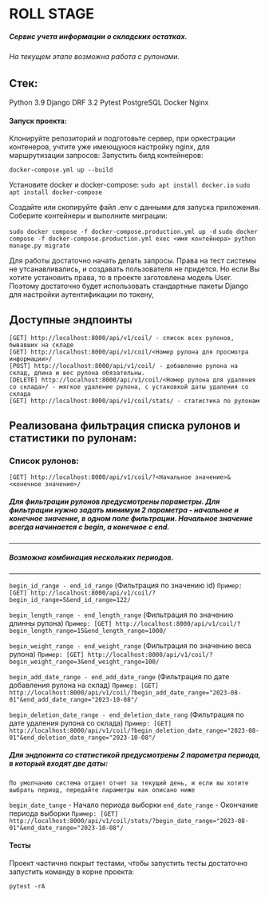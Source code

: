 # ROLL STAGE
##### Сервис учета информации о складских остатках.
###### На текущем этапе возможна работа с рулонами.

## Стек:

Python 3.9
Django DRF 3.2
Pytest
PostgreSQL
Docker
Nginx


#### Запуск проекта:
Клонируйте репозиторий и подготовьте сервер, при оркестрации контенеров, учтите уже имеющуюся настройку nginx, для маршрутизации запросов:
Запустить билд контейнеров:
```
docker-compose.yml up --build
```

Установите docker и docker-compose:
```sudo apt install docker.io```
```sudo apt install docker-compose```

Создайте или скопируйте файл .env с данными для запуска приложения.
Соберите контейнеры и выполните миграции:

```sudo docker compose -f docker-compose.production.yml up -d```
```sudo docker compose -f docker-compose.production.yml exec <имя контейнера> python manage.py migrate```

Для работы достаточно начать делать запросы. Права на тест системы не утсанавливались, и создавать пользователя не придется. Но если Вы хотите установить права, то в проекте заготовлена модель User. Поэтому достаточно будет использовать стандартные пакеты Django для настройки аутентификации по токену,



## Доступные эндпоинты

```
[GET] http://localhost:8000/api/v1/coil/ - список всех рулонов, бывавших на складе
[GET] http://localhost:8000/api/v1/coil/<Номер рулона для просмотра информации>/
[POST] http://localhost:8000/api/v1/coil/ - добавление рулона на склад, длина и вес рулона обязательны.
[DELETE] http://localhost:8000/api/v1/coil/<Номер рулона для удаления со склада>/ - мягкое удаление рулона, с установкой даты удаления со склада
[GET] http://localhost:8000/api/v1/coil/stats/ - статистика по рулонам
```
## Реализована фильтрация списка рулонов и статистики по рулонам:
### Список рулонов:
```
[GET] http://localhost:8000/api/v1/coil/?<Начальное значение>&<конечное значение>/
```
##### Для фильтрации рулонов предусмотрены параметры. Для фильтрации нужно задать минимум 2 параметра - начальное и конечное значение, в одном поле фильтрации. Начальное значение всегда начинается с begin, а конечное с end. ###
_______________________________________________________________________________________________________
##### Возможна комбинация нескольких периодов.
_______________________________________________________________________________________________________
```begin_id_range - end_id_range``` (Фильтрация по значению id)
```Пример: [GET] http://localhost:8000/api/v1/coil/?begin_id_range=5&end_id_range=122/```

```begin_length_range - end_length_range``` (Фильтрация по значению длинны рулона)
```Пример: [GET] http://localhost:8000/api/v1/coil/?begin_length_range=15&end_length_range=1000/```

```begin_weight_range - end_weight_range``` (Фильтрация по значению веса рулона)
```Пример: [GET] http://localhost:8000/api/v1/coil/?begin_weight_range=3&end_weight_range=100/```

```begin_add_date_range - end_add_date_range``` (Фильтрация по дате добавления рулона на склад)
```Пример: [GET] http://localhost:8000/api/v1/coil/?begin_add_date_range="2023-08-01"&end_add_date_range="2023-10-08"/```

```begin_deletion_date_range - end_deletion_date_rang``` (Фильтрация по дате удаления рулона со склада)
```Пример: [GET] http://localhost:8000/api/v1/coil/?begin_deletion_date_range="2023-08-01"&end_deletion_date_range="2023-10-08"/```

##### Для эндпоинта со статистикой предусмотрены 2 параметра периода, в который входят две даты:

```По умолчанию система отдает отчет за текущий день, и если вы хотите выбрать период, передайте параметры как описано ниже```

```begin_date_tange``` - Начало периода выборки
```end_date_range``` - Окончание периода выборки
```Пример: [GET] http://localhost:8000/api/v1/coil/stats/?begin_date_range="2023-08-01"&end_date_range="2023-10-08"/```


#### Тесты

Проект частично покрыт тестами, чтобы запустить тесты достаточно запустить команду в корне проекта: 

```pytest -rA```

